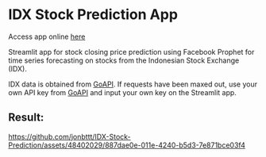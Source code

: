 # IDX Stock Prediction App
Access app online [here](https://idx-stock-prediction.streamlit.app/)

Streamlit app for stock closing price prediction using Facebook Prophet for time series forecasting on stocks from the Indonesian Stock Exchange (IDX).

IDX data is obtained from [GoAPI](https://wwww.goapi.id/).
If requests have been maxed out, use your own API key from [GoAPI](https://wwww.goapi.id/) and input your own key on the Streamlit app.

## Result:
https://github.com/jonbttt/IDX-Stock-Prediction/assets/48402029/887dae0e-011e-4240-b5d3-7e871bce03f4

